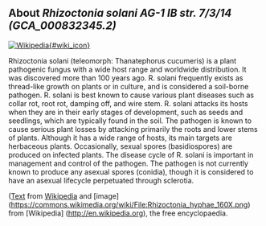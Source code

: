 
About *Rhizoctonia solani AG-1 IB str. 7/3/14 (GCA\_000832345.2)* 
--------------------------------------------------------------

[![Wikipedia](/img/wikipedia_logo_v2_en.png){#wiki_icon}](http://en.wikipedia.org/wiki/Rhizoctonia_solani)

Rhizoctonia solani (teleomorph: Thanatephorus cucumeris) is a plant pathogenic
fungus with a wide host range and worldwide distribution. It was discovered more
than 100 years ago. R. solani frequently exists as thread-like growth on plants
or in culture, and is considered a soil-borne pathogen. R. solani is best known
to cause various plant diseases such as collar rot, root rot, damping off, and
wire stem. R. solani attacks its hosts when they are in their early stages of
development, such as seeds and seedlings, which are typically found in the soil.
The pathogen is known to cause serious plant losses by attacking primarily the
roots and lower stems of plants. Although it has a wide range of hosts, its main
targets are herbaceous plants.  Occasionally, sexual spores (basidiospores) are
produced on infected plants. The disease cycle of R. solani is important in
management and control of the pathogen. The pathogen is not currently known to
produce any asexual spores (conidia), though it is considered to have an asexual
lifecycle perpetuated through sclerotia.

([Text](http://en.wikipedia.org/wiki/Rhizoctonia_solani) from [Wikipedia](http://en.wikipedia.org/) 
and [image] (https://commons.wikimedia.org/wiki/File:Rhizoctonia_hyphae_160X.png) from [Wikipedia] (http://en.wikipedia.org), the free encyclopaedia.
